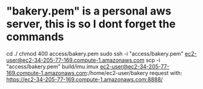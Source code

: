 # "bakery.pem" is a personal aws server, this is so I dont forget the commands
cd ./
chmod 400 access/bakery.pem
sudo ssh -i "access/bakery.pem" ec2-user@ec2-34-205-77-169.compute-1.amazonaws.com
scp -i "access/bakery.pem" build/imu.imux  ec2-user@ec2-34-205-77-169.compute-1.amazonaws.com:/home/ec2-user/bakery
request with: https://ec2-34-205-77-169.compute-1.amazonaws.com:8888/
